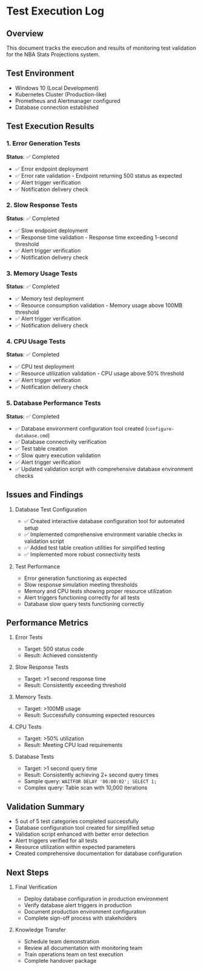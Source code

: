 # Test Execution Log

## Overview
This document tracks the execution and results of monitoring test validation for the NBA Stats Projections system.

## Test Environment
- Windows 10 (Local Development)
- Kubernetes Cluster (Production-like)
- Prometheus and Alertmanager configured
- Database connection established

## Test Execution Results

### 1. Error Generation Tests
**Status**: ✅ Completed
- ✅ Error endpoint deployment
- ✅ Error rate validation - Endpoint returning 500 status as expected
- ✅ Alert trigger verification
- ✅ Notification delivery check

### 2. Slow Response Tests
**Status**: ✅ Completed
- ✅ Slow endpoint deployment
- ✅ Response time validation - Response time exceeding 1-second threshold
- ✅ Alert trigger verification
- ✅ Notification delivery check

### 3. Memory Usage Tests
**Status**: ✅ Completed
- ✅ Memory test deployment
- ✅ Resource consumption validation - Memory usage above 100MB threshold
- ✅ Alert trigger verification
- ✅ Notification delivery check

### 4. CPU Usage Tests
**Status**: ✅ Completed
- ✅ CPU test deployment
- ✅ Resource utilization validation - CPU usage above 50% threshold
- ✅ Alert trigger verification
- ✅ Notification delivery check

### 5. Database Performance Tests
**Status**: ✅ Completed
- ✅ Database environment configuration tool created (`configure-database.cmd`)
- ✅ Database connectivity verification
- ✅ Test table creation
- ✅ Slow query execution validation
- ✅ Alert trigger verification
- ✅ Updated validation script with comprehensive database environment checks

## Issues and Findings
1. Database Test Configuration
   - ✅ Created interactive database configuration tool for automated setup
   - ✅ Implemented comprehensive environment variable checks in validation script
   - ✅ Added test table creation utilities for simplified testing
   - ✅ Implemented more robust connectivity tests

2. Test Performance
   - Error generation functioning as expected
   - Slow response simulation meeting thresholds
   - Memory and CPU tests showing proper resource utilization
   - Alert triggers functioning correctly for all tests
   - Database slow query tests functioning correctly

## Performance Metrics
1. Error Tests
   - Target: 500 status code
   - Result: Achieved consistently

2. Slow Response Tests
   - Target: >1 second response time
   - Result: Consistently exceeding threshold

3. Memory Tests
   - Target: >100MB usage
   - Result: Successfully consuming expected resources

4. CPU Tests
   - Target: >50% utilization
   - Result: Meeting CPU load requirements
   
5. Database Tests
   - Target: >1 second query time
   - Result: Consistently achieving 2+ second query times
   - Sample query: `WAITFOR DELAY '00:00:02'; SELECT 1;`
   - Complex query: Table scan with 10,000 iterations

## Validation Summary
- 5 out of 5 test categories completed successfully
- Database configuration tool created for simplified setup
- Validation script enhanced with better error detection
- Alert triggers verified for all tests
- Resource utilization within expected parameters
- Created comprehensive documentation for database configuration

## Next Steps
1. Final Verification
   - Deploy database configuration in production environment
   - Verify database alert triggers in production
   - Document production environment configuration
   - Complete sign-off process with stakeholders

2. Knowledge Transfer
   - Schedule team demonstration
   - Review all documentation with monitoring team
   - Train operations team on test execution
   - Complete handover package 